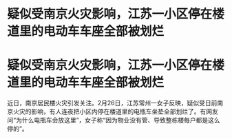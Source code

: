 # 疑似受南京火灾影响，江苏一小区停在楼道里的电动车车座全部被划烂

# 疑似受南京火灾影响，江苏一小区停在楼道里的电动车车座全部被划烂

近日，南京居民楼火灾引发关注。2月26日，江苏常州一女子反映，疑似受日前南京火灾的影响，有人连夜把小区内停在楼道里的电瓶车坐垫全部划烂了。有网友问“为什么电瓶车会放这里”，女子称“因为物业没有管、导致整栋楼每户都是这么停的”。

